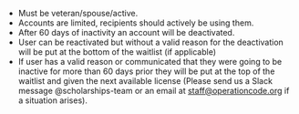 * Must be veteran/spouse/active. 
* Accounts are limited, recipients should actively be using them.
* After 60 days of inactivity an account will be deactivated.
* User can be reactivated but without a valid reason for the deactivation will be put at the bottom of the waitlist (if applicable)
* If user has a valid reason or communicated that they were going to be inactive for more than 60 days prior they will be put at the top of the waitlist and given the next available license (Please send us a Slack message @scholarships-team or an email at staff@operationcode.org if a situation arises).